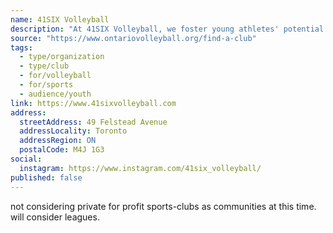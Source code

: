 ```yaml
---
name: 41SIX Volleyball
description: "At 41SIX Volleyball, we foster young athletes' potential in an inclusive and supportive environment. Our summer camp for boys and girls aged 10 to 16 offers volleyball training and team-building activities."
source: "https://www.ontariovolleyball.org/find-a-club"
tags:
  - type/organization
  - type/club
  - for/volleyball
  - for/sports
  - audience/youth
link: https://www.41sixvolleyball.com
address:
  streetAddress: 49 Felstead Avenue
  addressLocality: Toronto
  addressRegion: ON
  postalCode: M4J 1G3
social:
  instagram: https://www.instagram.com/41six_volleyball/
published: false
---
```


not considering private for profit sports-clubs as communities at this time.
will consider leagues.
